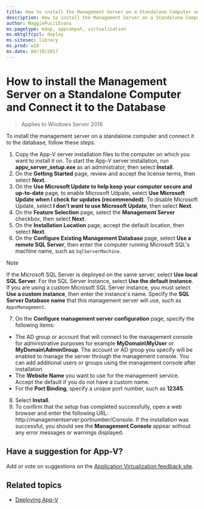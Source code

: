 ```yaml
---
title: How to install the Management Server on a Standalone Computer and Connect it to the Database (Windows 10)
description: How to install the Management Server on a Standalone Computer and Connect it to the Database
author: MaggiePucciEvans
ms.pagetype: mdop, appcompat, virtualization
ms.mktglfcycl: deploy
ms.sitesec: library
ms.prod: w10
ms.date: 04/19/2017
---
```

# How to install the Management Server on a Standalone Computer and Connect it to the Database

>Applies to Windows Server 2016

To install the management server on a standalone computer and connect it to the database, follow these steps.

1. Copy the App-V server installation files to the computer on which you want to install it on. To start the App-V server installation, run **appv\_server\_setup.exe** as an administrator, then select **Install**.
2. On the **Getting Started** page, review and accept the license terms, then select **Next**.
3. On the **Use Microsoft Update to help keep your computer secure and up-to-date** page, to enable Microsoft Udpate, select **Use Microsoft Update when I check for updates (recommended)**. To disable Microsoft Update, select **I don’t want to use Microsoft Update**, then select **Next**.
4. On the **Feature Selection** page, select the **Management Server** checkbox, then select **Next**.
5. On the **Installation Location** page, accept the default location, then select **Next**.
6. On the **Configure Existing Management Database** page, select **Use a remote SQL Server**, then enter the computer running Microsoft SQL's machine name, such as ```SqlServerMachine```.

 >[!NOTE]
 >If the Microsoft SQL Server is deployed on the same server, select **Use local SQL Server**. For the SQL Server Instance, select **Use the default instance**. If you are using a custom Microsoft SQL Server instance, you must select **Use a custom instance**, then enter the instance's name. Specify the **SQL Server Database name** that this management server will use, such as ```AppvManagement```.
7. On the **Configure management server configuration** page, specify the following items:
  * The AD group or account that will connect to the management console for administrative purposes for example **MyDomain\\MyUser** or **MyDomain\\AdminGroup**. The account or AD group you specify will be enabled to manage the server through the management console. You can add additional users or groups using the management console after installation
  * The **Website Name** you want to use for the management service. Accept the default if you do not have a custom name.
  * For the **Port Binding**, specify a unique port number, such as **12345**.
8. Select **Install**.
9. To confirm that the setup has completed successfully, open a web browser and enter the following URL: http://managementserver:portnumber/Console. If the installation was successful, you should see the **Management Console** appear without any error messages or warnings displayed.

## Have a suggestion for App-V?

Add or vote on suggestions on the [Application Virtualization feedback site](http://appv.uservoice.com/forums/280448-microsoft-application-virtualization).

## Related topics

* [Deploying App-V](appv-deploying-appv.md)